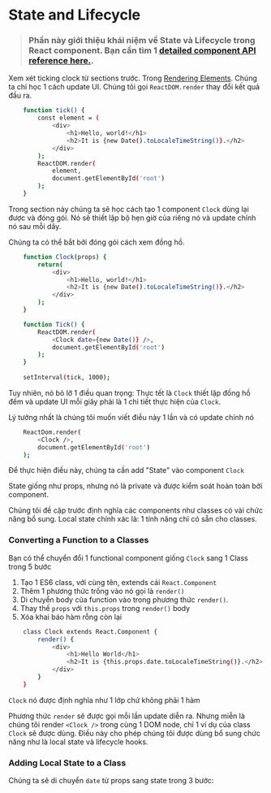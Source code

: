 # State and Lifecycle

>### Phần này giới thiệu khái niệm về State và Lifecycle trong React component. Bạn cần tìm 1 [detailed component API reference here.](https://reactjs.org/docs/react-component.html).

Xem xét ticking clock từ sections trước. Trong [Rendering Elements](https://reactjs.org/docs/rendering-elements.html#rendering-an-element-into-the-dom). Chúng ta chỉ học 1 cách update UI. Chúng tôi gọi `ReactDOM.render`
thay đổi kết quả đầu ra.

```sh
    function tick() {
        const element = (
            <div>
                <h1>Hello, world!</h1>
                <h2>It is {new Date().toLocaleTimeString()}.</h2>
            </div>
        );
        ReactDOM.render(
            element,
            document.getElementById('root')
        );
    }
```

Trong section này chúng ta sẽ học cách tạo 1 component `Clock` dùng lại được và đóng gói. Nó sẽ thiết lập bộ hẹn giờ của riêng nó và update chính nó sau mỗi dây.

Chúng ta có thể bắt bởi đóng gói cách xem đồng hồ.

```sh
    function Clock(props) {
        return(
            <div>
                <h1>Hello, world!</h1>
                <h2>It is {new Date().toLocaleTimeString()}.</h2>
            </div>
        );
    }

    function Tick() {
        ReactDOM.render(
            <Clock date={new Date()} />,
            document.getElementById('root')
        );
    }
    
    setInterval(tick, 1000);
```

Tuy nhiên, nó bỏ lỡ 1 điều quan trọng: Thực tết là `Clock` thiết lập đồng hồ đếm và update UI mỗi giây phải là 1 chi tiết thực hiện của `Clock`.

Lý tưởng nhất là chúng tôi muốn viết điều này 1 lần và có update chính nó

```sh
    ReactDom.render(
        <Clock />,
        document.getElementById('root')
    );
```

Để thực hiện điều này, chúng ta cần add "State" vào component `Clock`

State giống như props, nhưng nó là private và được kiểm soát hoàn toàn bởi component.

Chúng tôi đề cập trước định nghĩa các components như classes có vài chức năng bổ sung. Local state chính xác là: 1 tính năng chỉ có sẵn cho classes.

### Converting a Function to a Classes

Bạn có thể chuyển đổi 1 functional component giống `Clock` sang 1 Class trong 5 bước

1. Tạo 1 ES6 class, với cùng tên, extends cái `React.Component`
2. Thêm 1 phương thức trống vào nó gọi là `render()`
3. Di chuyển body của function vào trong phương thức `render()`.
4. Thay thế `props` với `this.props` trong `render()` body
5. Xóa khai báo hàm rỗng còn lại

```sh
    class Clock extends React.Component {
        render() {
            <div>
                <h1>Hello World</h1>
                <h2>It is {this.props.date.toLocaleTimeString()}.</h2>
            </div>
        }
    }
```

`Clock` nó được định nghĩa như 1 lớp chứ không phải 1 hàm

Phương thức `render` sẽ được gọi mỗi lần update diễn ra. Nhưng miễn là chúng tôi render `<Clock />` trong cùng 1 DOM node,
chỉ 1 ví dụ của class `Clock` sẽ được dùng. Điều này cho phép chúng tôi được dùng bổ sung chức năng như là local state và lifecycle hooks.

### Adding Local State to a Class

Chúng ta sẽ di chuyển `date` từ props sang state trong 3 bước:
